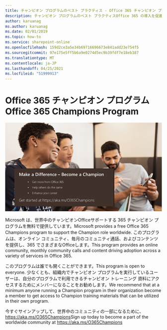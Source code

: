```yaml
---
title: チャンピオン プログラムのベスト プラクティス - Office 365 チャンピオン プログラムに参加する
description: チャンピオン プログラムのベスト プラクティスOffice 365 の導入を促進する
author: karuanag
ms.author: karuanag
ms.date: 02/01/2019
ms.topic: how-to
ms.service: sharepoint-online
ms.openlocfilehash: 159d2ce3a5e34b69716696673e841add23e754f5
ms.sourcegitcommit: 97e175e5ff5b6a9e0274d5ec9b39fdf7e18eb387
ms.translationtype: MT
ms.contentlocale: ja-JP
ms.lasthandoff: 04/25/2021
ms.locfileid: "51999913"
---
```

# <a name="office-365-champions-program"></a><span data-ttu-id="584ae-103">Office 365 チャンピオン プログラム</span><span class="sxs-lookup"><span data-stu-id="584ae-103">Office 365 Champions Program</span></span> 

![違いをチャンピオンにする](media/makeadifference.png)

<span data-ttu-id="584ae-105">Microsoft は、世界中のチャンピオンOfficeサポートする 365 チャンピオン プログラムを無料で提供しています。</span><span class="sxs-lookup"><span data-stu-id="584ae-105">Microsoft provides a free Office 365 Champions program to support the Champion role worldwide.</span></span>  <span data-ttu-id="584ae-106">このプログラムは、オンライン コミュニティ、毎月のコミュニティ通話、およびコンテンツを提供し、365 でさまざまなOfficeします。</span><span class="sxs-lookup"><span data-stu-id="584ae-106">This program provides an online community, monthly community calls and content driving adoption across a variety of services in Office 365.</span></span>

<span data-ttu-id="584ae-107">このプログラムは誰でも開くことができます。</span><span class="sxs-lookup"><span data-stu-id="584ae-107">This program is open to everyone.</span></span>  <span data-ttu-id="584ae-108">少なくとも、組織内でチャンピオン プログラムを実行しているユーザーは、自分のプログラムで利用できるチャンピオン トレーニング 資料にアクセスするためにメンバーになることをお勧めします。</span><span class="sxs-lookup"><span data-stu-id="584ae-108">We recommend that at a minimum anyone running a Champion program in their organization become a member to get access to Champion training materials that can be utilized in their own program.</span></span> 

<span data-ttu-id="584ae-109">今すぐサインアップして、世界中のコミュニティの一部になるために、 https://aka.ms/O365Champions</span><span class="sxs-lookup"><span data-stu-id="584ae-109">Sign up today to become a part of the worldwide community at https://aka.ms/O365Champions</span></span>  
